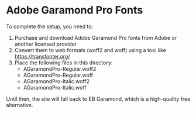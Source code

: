 # Adobe Garamond Pro Fonts

To complete the setup, you need to:

1. Purchase and download Adobe Garamond Pro fonts from Adobe or another licensed provider
2. Convert them to web formats (woff2 and woff) using a tool like https://transfonter.org/
3. Place the following files in this directory:
   - AGaramondPro-Regular.woff2
   - AGaramondPro-Regular.woff
   - AGaramondPro-Italic.woff2
   - AGaramondPro-Italic.woff

Until then, the site will fall back to EB Garamond, which is a high-quality free alternative.
